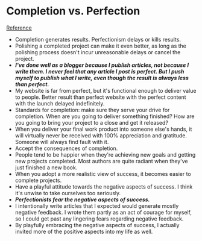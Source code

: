 # Completion vs. Perfection
[Reference](https://www.stevepavlina.com/blog/2011/02/completion-vs-perfection/)

- Completion generates results. Perfectionism delays or kills results.
- Polishing a completed project can make it even better, as long as the polishing process doesn't incur unreasonable delays or cancel the project.
- ***I've done well as a blogger because I publish articles, not because I write them. I never feel that any article I post is perfect. But I push myself to publish what I write, even though the result is always less than perfect.***
- My website is far from perfect, but it's functional enough to deliver value to people. Better result than perfect website with the perfect content with the launch delayed indefinitely.
- Standards for completion: make sure they serve your drive for completion. When are you going to deliver something finished? How are you going to bring your project to a close and get it released?
- When you deliver your final work product into someone else's hands, it will virtually never be received with 100% appreciation and gratitude. Someone will always find fault with it.
- Accept the consequences of completion.
- People tend to be happier when they're achieving new goals and getting new projects completed. Most authors are quite radiant when they've just finished a new book.
- When you adopt a more realistic view of success, it becomes easier to complete projects.
- Have a playful attitude towards the negative aspects of success. I think it's unwise to take ourselves too seriously.
- ***Perfectionists fear the negative aspects of success.***
- I intentionally write articles that I expected would generate mostly negative feedback. I wrote them partly as an act of courage for myself, so I could get past any lingering fears regarding negative feedback.
- By playfully embracing the negative aspects of success, I actually invited more of the positive aspects into my life as well.
